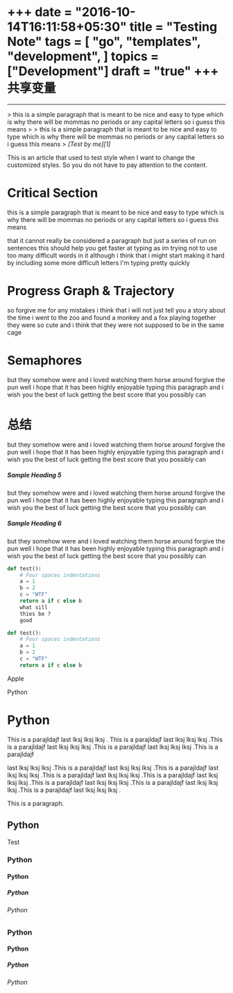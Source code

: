 +++
date = "2016-10-14T16:11:58+05:30"
title = "Testing Note"
tags = [
    "go",
    "templates",
    "development",
]
topics = ["Development"]
draft = "true"
+++
共享变量
================
<hr>
> this is a simple paragraph that is meant to be nice and easy to type which is why there will be mommas no periods or any capital letters so i guess this means
>
> this is a simple paragraph that is meant to be nice and easy to type which is why there will be mommas no periods or any capital letters so i guess this means
> <cite>[Test by me][1]</cite>

[1]:http://www.quotedb.com/quotes/2112

This is an article that used to test style when I want to change the customized styles.
So you do not have to pay attention to the content.
<!--more-->
# Critical Section

this is a simple paragraph that is meant to be nice and easy to type which is why there will be mommas no periods or any capital letters so i guess this means

that it cannot really be considered a paragraph but just a series of run on sentences this should help you get faster at typing as im trying not to use too many difficult words in it although i think that i might start making it hard by including some more difficult letters I'm typing pretty quickly

# Progress Graph & Trajectory

so forgive me for any mistakes i think that i will not just tell you a story about the time i went to the zoo and found a monkey and a fox playing together they were so cute and i think that they were not supposed to be in the same cage

# Semaphores

but they somehow were and i loved watching them horse around forgive the pun well i hope that it has been highly enjoyable typing this paragraph and i wish you the best of luck getting the best score that you possibly can 

# 总结

but they somehow were and i loved watching them horse around forgive the pun well i hope that it has been highly enjoyable typing this paragraph and i wish you the best of luck getting the best score that you possibly can 

##### Sample Heading 5

but they somehow were and i loved watching them horse around forgive the pun well i hope that it has been highly enjoyable typing this paragraph and i wish you the best of luck getting the best score that you possibly can 

##### Sample Heading 6

but they somehow were and i loved watching them horse around forgive the pun well i hope that it has been highly enjoyable typing this paragraph and i wish you the best of luck getting the best score that you possibly can

```python
def test():
    # Four spaces indentations 
    a = 1
    b = 2
    c = "WTF"
    return a if c else b
    what sill 
    thies be ?
    good
```

```python
def test():
    # Four spaces indentations
    a = 1
    b = 2
    c = "WTF"
    return a if c else b
```

Apple

Python

Python
======

This is a parajldajf last lksj lksj lksj . This is a parajldajf last lksj lksj lksj .This is a parajldajf last lksj lksj lksj .This is a parajldajf last lksj lksj lksj .This is a parajldajf 

last lksj lksj lksj .This is a parajldajf last lksj lksj lksj .This is a parajldajf last lksj lksj lksj .This is a parajldajf last lksj lksj lksj .This is a parajldajf last lksj lksj lksj .This is a parajldajf last lksj lksj lksj .This is a parajldajf last lksj lksj lksj .This is a parajldajf last lksj lksj lksj .

This is a paragraph.

Python
------

Test

### Python

#### Python

##### Python

###### Python

### Python

#### Python

##### Python

###### Python

